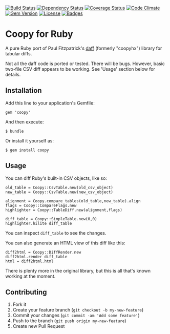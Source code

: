 [![Build Status](http://img.shields.io/travis/theodi/coopy-ruby.svg)](https://travis-ci.org/theodi/coopy-ruby)
[![Dependency Status](http://img.shields.io/gemnasium/theodi/coopy-ruby.svg)](https://gemnasium.com/theodi/coopy-ruby)
[![Coverage Status](http://img.shields.io/coveralls/theodi/coopy-ruby.svg)](https://coveralls.io/r/theodi/coopy-ruby)
[![Code Climate](http://img.shields.io/codeclimate/github/theodi/coopy-ruby.svg)](https://codeclimate.com/github/theodi/coopy-ruby)
[![Gem Version](http://img.shields.io/gem/v/coopy.svg)](https://rubygems.org/gems/coopy)
[![License](http://img.shields.io/:license-mit-blue.svg)](http://theodi.mit-license.org)
[![Badges](http://img.shields.io/:badges-7/7-ff6799.svg)](https://github.com/pikesley/badger)

# Coopy for Ruby

A pure Ruby port of Paul Fitzpatrick's [daff](http://paulfitz.github.io/daff) (formerly "coopyhx") library for tabular diffs.

Not all the daff code is ported or tested. There will be bugs. However, basic two-file CSV diff appears to be working. See 'Usage' section below for details.

## Installation

Add this line to your application's Gemfile:

    gem 'coopy'

And then execute:

    $ bundle

Or install it yourself as:

    $ gem install coopy

## Usage

You can diff Ruby's built-in CSV objects, like so:

```
old_table = Coopy::CsvTable.new(old_csv_object)
new_table = Coopy::CsvTable.new(new_csv_object)

alignment = Coopy.compare_tables(old_table,new_table).align
flags = Coopy::CompareFlags.new
highlighter = Coopy::TableDiff.new(alignment,flags)

diff_table = Coopy::SimpleTable.new(0,0)
highlighter.hilite diff_table
```

You can inspect `diff_table` to see the changes.

You can also generate an HTML view of this diff like this:

```
diff2html = Coopy::DiffRender.new
diff2html.render diff_table
html = diff2html.html
```

There is plenty more in the original library, but this is all that's known working at the moment.

## Contributing

1. Fork it
2. Create your feature branch (`git checkout -b my-new-feature`)
3. Commit your changes (`git commit -am 'Add some feature'`)
4. Push to the branch (`git push origin my-new-feature`)
5. Create new Pull Request

